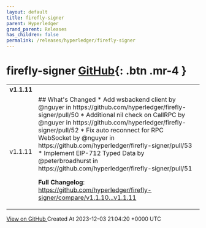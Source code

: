 ```yaml
---
layout: default
title: firefly-signer
parent: Hyperledger
grand_parent: Releases
has_children: false
permalink: /releases/hyperledger/firefly-signer
---
```


# firefly-signer <span class="fs-3 right-align">[GitHub](https://github.com/hyperledger/firefly-signer){: .btn .mr-4 }</span>


<div>
    <table>
        <tr>
            <td colspan="2">
                <b>
                    v1.1.11
                </b>
            </td>
        </tr>
        <tr>
            <td>
                <span class="chip">
                    v1.1.11
                </span>
            </td>
            <td>
                ## What's Changed
* Add wsbackend client by @nguyer in https://github.com/hyperledger/firefly-signer/pull/50
* Additional nil check on CallRPC by @nguyer in https://github.com/hyperledger/firefly-signer/pull/52
* Fix auto reconnect for RPC WebSocket by @nguyer in https://github.com/hyperledger/firefly-signer/pull/53
* Implement EIP-712 Typed Data by @peterbroadhurst in https://github.com/hyperledger/firefly-signer/pull/51


**Full Changelog**: https://github.com/hyperledger/firefly-signer/compare/v1.1.10...v1.1.11
            </td>
        </tr>
    </table>
    <a href="https://github.com/hyperledger/firefly-signer/releases/tag/v1.1.11" class=".btn">
        View on GitHub
    </a>
    <span class="right-align">
        Created At 2023-12-03 21:04:20 +0000 UTC
    </span>
</div>

